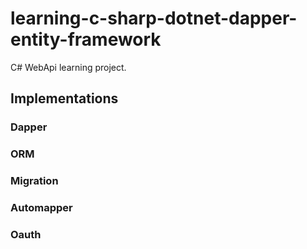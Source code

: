 # learning-c-sharp-dotnet-dapper-entity-framework

C# WebApi learning project.

## Implementations

### Dapper
### ORM
### Migration
### Automapper
### Oauth

